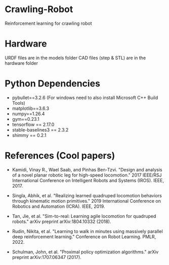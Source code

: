 # Crawling-Robot

 Reinforcement learning for crawling robot

# Hardware

 URDF files are in the models folder
 CAD files (step & STL) are in the hardware folder

# Python Dependencies

* pybullet==3.2.6 (For windows need to also install Microsoft C++ Build Tools)
* matplotlib==3.6.3
* numpy==1.26.4
* gym==0.23.1
* tensorflow == 2.17.0
* stable-baselines3 == 2.3.2
* shimmy == 0.2.1

# References (Cool papers)

* Kamidi, Vinay R., Wael Saab, and Pinhas Ben-Tzvi. "Design and analysis of a novel planar robotic leg for high-speed locomotion." 2017 IEEE/RSJ International Conference on Intelligent Robots and Systems (IROS). IEEE, 2017.

* Singla, Abhik, et al. "Realizing learned quadruped locomotion behaviors through kinematic motion primitives." 2019 International Conference on Robotics and Automation (ICRA). IEEE, 2019.

* Tan, Jie, et al. "Sim-to-real: Learning agile locomotion for quadruped robots." arXiv preprint arXiv:1804.10332 (2018).

* Rudin, Nikita, et al. "Learning to walk in minutes using massively parallel deep reinforcement learning." Conference on Robot Learning. PMLR, 2022.

* Schulman, John, et al. "Proximal policy optimization algorithms." arXiv preprint arXiv:1707.06347 (2017).

